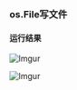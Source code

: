 ### os.File写文件

#### 运行结果
![Imgur](http://i.imgur.com/Svf3hmz.png)

![Imgur](http://i.imgur.com/8X5c1d1.png)